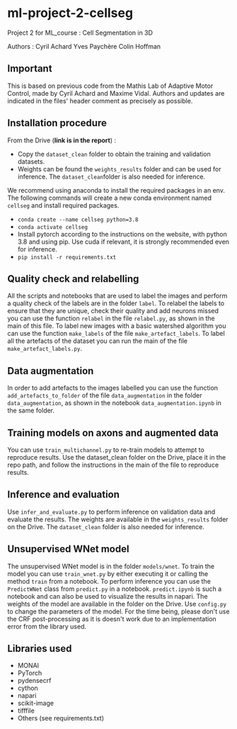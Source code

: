 # ml-project-2-cellseg
 Project 2 for ML_course : Cell Segmentation in 3D

Authors :
Cyril Achard
Yves Paychère
Colin Hoffman

## Important

This is based on previous code from the Mathis Lab of Adaptive Motor Control, made by Cyril Achard and Maxime Vidal.
Authors and updates are indicated in the files' header comment as precisely as possible.

## Installation procedure

From the Drive (**link is in the report**) :

- Copy the `dataset_clean` folder to obtain the training and validation datasets.
- Weights can be found the `weights_results` folder and can be used for inference. The `dataset_clean`folder is also needed for inference. 

We recommend using anaconda to install the required packages in an env. 
The following commands will create a new conda environment named `cellseg` and install required packages.

- `conda create --name cellseg python=3.8`
- `conda activate cellseg`
- Install pytorch according to the instructions on the website, with python 3.8 and using pip. Use cuda if relevant, it is strongly recommended even for inference.
- `pip install -r requirements.txt`

## Quality check and relabelling
All the scripts and notebooks that are used to label the images and perform a quality check of the labels are in the folder `label`.
To relabel the labels to ensure that they are unique, check their quality and add neurons missed you can use the function `relabel` in the file `relabel.py`, as shown in the main of this file.
To label new images with a basic watershed algorithm you can use the function `make_labels` of the file `make_artefact_labels`. To label all the artefacts of the dataset you can run the main of the file `make_artefact_labels.py`.

## Data augmentation
In order to add artefacts to the images labelled you can use the function `add_artefacts_to_folder` of the file `data_augmentation` in the folder `data_augmentation`, as shown in the notebook `data_augmentation.ipynb` in the same folder.

## Training models on axons and augmented data
You can use `train_multichannel.py` to re-train models to attempt to reproduce results. Use the dataset_clean folder on the Drive, place it in the repo path, and follow the instructions in the main of the file to reproduce results.

## Inference and evaluation
Use `infer_and_evaluate.py` to perform inference on validation data and evaluate the results. The weights are available in the `weights_results` folder on the Drive. The `dataset_clean` folder is also needed for inference.

## Unsupervised WNet model
The unsupervised WNet model is in the folder `models/wnet`. To train the model you can use `train_wnet.py` by either executing it or calling the method `train` from a notebook. 
To perform inference you can use the `PredictWNet` class from `predict.py` in a notebook. `predict.ipynb` is such a notebook and can also be used to visualize the results in napari. The weights of the model are available in the folder on the Drive. Use `config.py` to change the parameters of the model. For the time being, please don't use the CRF post-processing as it is doesn't work due to an implementation error from the library used.
 
## Libraries used
- MONAI
- PyTorch
- pydensecrf
- cython
- napari
- scikit-image
- tifffile
- Others (see requirements.txt)

